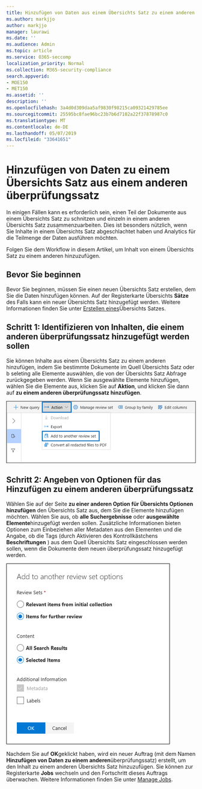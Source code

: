 ```yaml
---
title: Hinzufügen von Daten aus einem Übersichts Satz zu einem anderen überprüfungssatz
ms.author: markjjo
author: markjjo
manager: laurawi
ms.date: ''
ms.audience: Admin
ms.topic: article
ms.service: O365-seccomp
localization_priority: Normal
ms.collection: M365-security-compliance
search.appverid:
- MOE150
- MET150
ms.assetid: ''
description: ''
ms.openlocfilehash: 3a4d0d309daa5af9830f98215ca09321429785ee
ms.sourcegitcommit: 25595bc8fae96bc23b7b6d7102a22f37878987c0
ms.translationtype: MT
ms.contentlocale: de-DE
ms.lasthandoff: 05/07/2019
ms.locfileid: "33641651"
---
```

# <a name="add-data-to-a-review-set-from-another-review-set"></a>Hinzufügen von Daten zu einem Übersichts Satz aus einem anderen überprüfungssatz

In einigen Fällen kann es erforderlich sein, einen Teil der Dokumente aus einem Übersichts Satz zu schnitzen und einzeln in einem anderen Übersichts Satz zusammenzuarbeiten.  Dies ist besonders nützlich, wenn Sie Inhalte in einem Übersichts Satz abgeschlachtet haben und Analytics für die Teilmenge der Daten ausführen möchten.

Folgen Sie dem Workflow in diesem Artikel, um Inhalt von einem Übersichts Satz zu einem anderen hinzuzufügen.

## <a name="before-you-begin"></a>Bevor Sie beginnen

Bevor Sie beginnen, müssen Sie einen neuen Übersichts Satz erstellen, dem Sie die Daten hinzufügen können.  Auf der Registerkarte Übersichts **Sätze** des Falls kann ein neuer Übersichts Satz hinzugefügt werden. Weitere Informationen finden Sie unter [Erstellen eines](managing-review-sets.md#create-a-review-set)Übersichts Satzes.

## <a name="step-1-identify-content-to-add-to-another-review-set"></a>Schritt 1: Identifizieren von Inhalten, die einem anderen überprüfungssatz hinzugefügt werden sollen

Sie können Inhalte aus einem Übersichts Satz zu einem anderen hinzufügen, indem Sie bestimmte Dokumente im Quell Übersichts Satz oder b seleting alle Elemente auswählen, die von der Übersichts Satz Abfrage zurückgegeben werden.  Wenn Sie ausgewählte Elemente hinzufügen, wählen Sie die Elemente aus, klicken Sie auf **Aktion**, und klicken Sie dann auf **zu einem anderen überprüfungssatz hinzufügen**.

![Zu einem anderen Übersichts Satz hinzufügen](../media/64f2a4d4-eba3-4ab3-a3ba-d519feea3142.png)

## <a name="step-2-specify-options-for-adding-to-another-review-set"></a>Schritt 2: Angeben von Optionen für das Hinzufügen zu einem anderen überprüfungssatz

Wählen Sie auf der Seite **zu einer anderen Option für Übersichts Optionen hinzufügen** den Übersichts Satz aus, dem Sie die Elemente hinzufügen möchten. Wählen Sie aus, ob **alle Suchergebnisse** oder **ausgewählte Elemente**hinzugefügt werden sollen.  Zusätzliche Informationen bieten Optionen zum Einbeziehen aller Metadaten aus den Elementen und die Angabe, ob die Tags (durch Aktivieren des Kontrollkästchens **Beschriftungen** ) aus dem Quell Übersichts Satz eingeschlossen werden sollen, wenn die Dokumente dem neuen überprüfungssatz hinzugefügt werden.  

![Zu einem anderen Übersichts Satz hinzufügen](../media/6440ee44-68fd-44d7-b43a-3a477345525c.png)

Nachdem Sie auf **OK**geklickt haben, wird ein neuer Auftrag (mit dem Namen **Hinzufügen von Daten zu einem anderen**überprüfungssatz) erstellt, um den Inhalt zu einem anderen Übersichts Satz hinzuzufügen.  Sie können zur Registerkarte **Jobs** wechseln und den Fortschritt dieses Auftrags überwachen. Weitere Informationen finden Sie unter [Manage Jobs](managing-jobs-ediscovery20.md).
